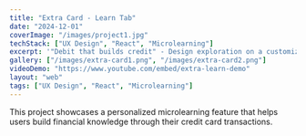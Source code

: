 ```yaml
---
title: "Extra Card - Learn Tab"
date: "2024-12-01"
coverImage: "/images/project1.jpg"
techStack: ["UX Design", "React", "Microlearning"]
excerpt: '"Debit that builds credit" - Design exploration on a customized microlearning experience for personal finance.'
gallery: ["/images/extra-card1.png", "/images/extra-card2.png"]
videoDemo: "https://www.youtube.com/embed/extra-learn-demo"
layout: "web"
tags: ["UX Design", "React", "Microlearning"]
---
```

This project showcases a personalized microlearning feature that helps users build financial knowledge through their credit card transactions.
